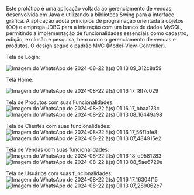 Este protótipo é uma aplicação voltada ao gerenciamento de vendas, desenvolvida em Java e 
utilizando a biblioteca Swing para a interface gráfica. A aplicação adota princípios de programação 
orientada a objetos (OO) e emprega JDBC para a interação com um banco de dados MySQL, permitindo a 
implementação de funcionalidades essenciais como cadastro, edição, exclusão e pesquisa, bem como o 
gerenciamento de vendas e produtos. O design segue o padrão MVC (Model-View-Controller).

Tela de Login:

![Imagem do WhatsApp de 2024-08-22 à(s) 01 13 09_312c8a59](https://github.com/user-attachments/assets/69a04471-42f8-444d-8438-74e09411a7f7)

Tela Home:

![Imagem do WhatsApp de 2024-08-22 à(s) 01 16 17_f8f7c029](https://github.com/user-attachments/assets/fba3c29a-48c8-482a-9a3a-6b7848f18d31)

Tela de Produtos com suas Funcionalidades:
![Imagem do WhatsApp de 2024-08-22 à(s) 01 16 17_bbaa173c](https://github.com/user-attachments/assets/61cc0c6c-31d7-494a-ab68-0525c60e445a)
![Imagem do WhatsApp de 2024-08-22 à(s) 01 13 08_16449a98](https://github.com/user-attachments/assets/502b162b-8a76-400d-9977-48fe4e8f6c4f)

Tela de Clientes com suas funcionalidades:
![Imagem do WhatsApp de 2024-08-22 à(s) 01 16 17_56f1bfe8](https://github.com/user-attachments/assets/cfe04cdc-0129-4adc-9850-3022e7fee3a0)
![Imagem do WhatsApp de 2024-08-22 à(s) 01 13 07_484915e2](https://github.com/user-attachments/assets/14518a30-6969-422b-bb23-b3e5f6d546a8)

Tela de Vendas com suas funcionalidades:
![Imagem do WhatsApp de 2024-08-22 à(s) 01 16 18_d9581283](https://github.com/user-attachments/assets/b666a445-6f73-45ef-af8a-5f2fffb340ba)
![Imagem do WhatsApp de 2024-08-22 à(s) 01 13 08_5ae6729e](https://github.com/user-attachments/assets/ccb1bad7-26e3-4aa9-b929-e109f3892001)

Tela de Usuários com suas funcionalidades:
![Imagem do WhatsApp de 2024-08-22 à(s) 01 16 17_16304f15](https://github.com/user-attachments/assets/82091198-466c-4ba3-a38e-6ccc256ff6bb)
![Imagem do WhatsApp de 2024-08-22 à(s) 01 13 07_289062c7](https://github.com/user-attachments/assets/f8bd5f89-f389-4917-985d-093012f62edd)
